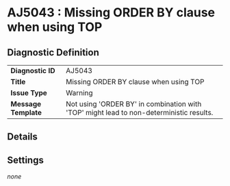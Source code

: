 # AJ5043 : Missing ORDER BY clause when using TOP

## Diagnostic Definition

<table>
  <tr>
    <td class="header"><b>Diagnostic ID</b></td>
    <td>AJ5043</td>
  </tr>
  <tr>
    <td class="header"><b>Title</b></td>
    <td>Missing ORDER BY clause when using TOP</td>
  </tr>
  <tr>
    <td class="header"><b>Issue Type</b></td>
    <td>Warning</td>
  </tr>
  <tr>
    <td class="header"><b>Message Template</b></td>
    <td>Not using 'ORDER BY' in combination with 'TOP' might lead to non-deterministic results.</td>
  </tr>
  
</table>

## Details



## Settings

*none*


